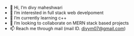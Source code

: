 - 👋 Hi, I’m divy maheshwari
- 👀 I’m interested in full stack web develpoment
- 🌱 I’m currently learning c++
- 💞️ I’m looking to collaborate on MERN stack based projects
- 📫 Reach me through mail (mail ID. divym07@gmail.com)

<!---
divy-maheshwari/divy-maheshwari is a ✨ special ✨ repository because its `README.md` (this file) appears on your GitHub profile.
You can click the Preview link to take a look at your changes.
--->
